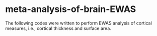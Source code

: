 # meta-analysis-of-brain-EWAS
The following codes were written to perform EWAS analysis of cortical measures, i.e., cortical thickness and surface area.
